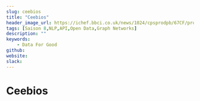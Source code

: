 ```yaml
---
slug: ceebios
title: "Ceebios"
header_image_url: https://ichef.bbci.co.uk/news/1024/cpsprodpb/67CF/production/_108857562_mediaitem108857561.jpg
tags: [Saison 8,NLP,API,Open Data,Graph Networks]
description: ""
keywords:
    - Data For Good
github: 
website: 
slack: 
---
```


# Ceebios